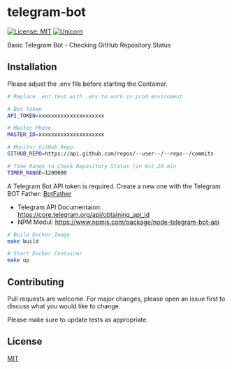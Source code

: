 # telegram-bot
[![License: MIT](https://img.shields.io/badge/License-MIT-yellow.svg)](https://github.com/kori2000/telegram-bot/blob/main/LICENSE)
[![Unicorn](https://img.shields.io/badge/nyancat-approved-ff69b4.svg)](https://www.youtube.com/watch?v=QH2-TGUlwu4)

Basic Telegram Bot - Checking GitHub Repository Status


## Installation

Please adjust the .env file before starting the Container.

```bash
# Replace .ent.test with .env to work in prod enviroment

# Bot Token
API_TOKEN=xxxxxxxxxxxxxxxxxxxxx

# Master Phone
MASTER_ID=xxxxxxxxxxxxxxxxxxxxx

# Monitor GitHub Repo
GITHUB_REPO=https://api.github.com/repos/--user--/--repo--/commits

# Time Range to Check Repository Status (in ms) 20 min
TIMER_RANGE=1200000
```

A Telegram Bot API token is required. Create a new one with the Telegram BOT Father: [BotFather](https://telegram.me/BotFather)

- Telegram API Documentaion: https://core.telegram.org/api/obtaining_api_id
- NPM Modul: https://www.npmjs.com/package/node-telegram-bot-api

```bash
# Build Docker Image
make build

# Start Docker Container
make up
```

## Contributing
Pull requests are welcome. For major changes, please open an issue first to discuss what you would like to change.

Please make sure to update tests as appropriate.

## License
[MIT](https://choosealicense.com/licenses/mit/)